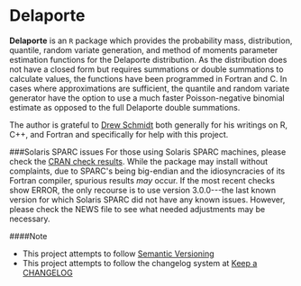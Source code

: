 # Delaporte

**Delaporte** is an `R` package which provides the probability mass, distribution, quantile, random variate generation, and method of moments parameter estimation functions for the Delaporte distribution. As the distribution does not have a closed form but requires summations or double summations to calculate values, the functions have been programmed in Fortran and C. In cases where approximations are sufficient, the quantile and random variate generator have the option to use a much faster Poisson-negative binomial estimate as opposed to the full Delaporte double summations.

The author is grateful to [Drew Schmidt](https://github.com/wrathematics) both generally for his writings on R, C++, and Fortran and specifically for help with this project.

###Solaris SPARC issues
For those using Solaris SPARC machines, please check the [CRAN check results](https://cran.r-project.org/web/checks/check_results_Delaporte.html). While the package may install without complaints, due to SPARC's being big-endian and the idiosyncracies of its Fortran compiler, spurious results _may_ occur. If the most recent checks show ERROR, the only recourse is to use version 3.0.0---the last known version for which Solaris SPARC did not have any known issues. However, please check the NEWS file to see what needed adjustments may be necessary.

####Note
 - This project attempts to follow [Semantic Versioning](http://semver.org/)
 - This project attempts to follow the changelog system at [Keep a CHANGELOG](http://keepachangelog.com/)